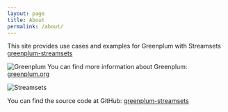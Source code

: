 ```yaml
---
layout: page
title: About
permalink: /about/
---
```


This site provides use cases and examples for Greenplum with Streamsets [greenplum-streamsets](https://kongc-organization.github.io/greenplum-streamsets/)



![Greenplum](http://s3.amazonaws.com/greenplum.org/wp-content/uploads/2017/08/11004213/logo-greenplum.png "Greenplum")
You can find more information about Greenplum:
[greenplum.org](https://greenplum.org)



![Streamsets](https://19ttqs47cfw33zkecq3dz58m-wpengine.netdna-ssl.com/wp-content/uploads/2016/08/StreamSets-logo-small.png "Streamsets")




You can find the source code at GitHub:
[greenplum-streamsets](https://github.com/kongc-organization/greenplum-streamsets)

